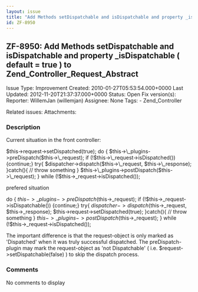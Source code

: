 ```yaml
---
layout: issue
title: "Add Methods setDispatchable and isDispatchable and property _isDispatchable ( default = true ) to Zend_Controller_Request_Abstract"
id: ZF-8950
---
```


ZF-8950: Add Methods setDispatchable and isDispatchable and property \_isDispatchable ( default = true ) to Zend\_Controller\_Request\_Abstract
-----------------------------------------------------------------------------------------------------------------------------------------------

 Issue Type: Improvement Created: 2010-01-27T05:53:54.000+0000 Last Updated: 2012-11-20T21:37:37.000+0000 Status: Open Fix version(s): 
 Reporter:  WillemJan (willemjan)  Assignee:  None  Tags: - Zend\_Controller
 
 Related issues: 
 Attachments: 
### Description

Current situation in the front controller:

$this->request->setDispatched(true); do { $this->\_plugins->preDispatch($this->\_request); if (!$this->\_request->isDispatched()) {continue;} try{ $dispatcher->dispatch($this->\_request, $this->\_response); }catch(){ // throw something } $this->\_plugins->postDispatch($this->\_request); } while (!$this->\_request->isDispatched());

prefered situation

do { $this->\_plugins->preDispatch($this->\_request); if (!$this->\_request->isDispatchable()) {continue;} try{ $dispatcher->dispatch($this->\_request, $this->\_response); $this->request->setDispatched(true); }catch(){ // throw something } $this->\_plugins->postDispatch($this->\_request); } while (!$this->\_request->isDispatched());

The important difference is that the request-object is only marked as 'Dispatched' when it was truly successful dispatched. The preDispatch-plugin may mark the request-object as 'not Dispatchable' ( i.e. $request->setDispatchable(false) ) to skip the dispatch process.

 

 

### Comments

No comments to display